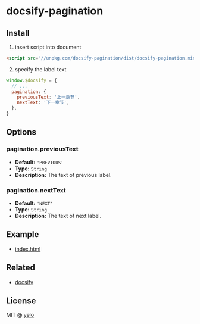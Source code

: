 # docsify-pagination

## Install
1. insert script into document

  ```html
  <script src="//unpkg.com/docsify-pagination/dist/docsify-pagination.min.js"></script>
  ```

2. specify the label text

  ```javascript
  window.$docsify = {
    // ...
    pagination: {
      previousText: '上一章节',
      nextText: '下一章节',
    },
  }
  ```

## Options
### pagination.previousText
* **Default:** ``'PREVIOUS'``
* **Type:** ``String``
* **Description:** The text of previous label.

### pagination.nextText
* **Default:** ``'NEXT'``
* **Type:** ``String``
* **Description:** The text of next label.

## Example
- [index.html](example/index.html)

## Related
- [docsify](https://github.com/QingWei-Li/docsify/)

## License
MIT @ [yelo](https://github.com/imyelo)
